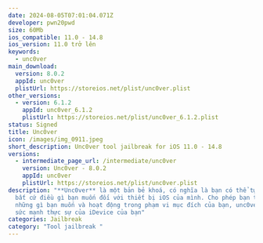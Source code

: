 ```yaml
---
date: 2024-08-05T07:01:04.071Z
developer: pwn20pwd
size: 60Mb
ios_compatible: 11.0 - 14.8
ios_version: 11.0 trở lên
keywords:
  - unc0ver
main_download:
  version: 8.0.2
  appId: unc0ver
  plistUrl: https://storeios.net/plist/unc0ver.plist
other_versions:
  - version: 6.1.2
    appId: unc0ver_6.1.2
    plistUrl: https://storeios.net/plist/unc0ver_6.1.2.plist
status: Signed
title: Unc0ver
icon: /images/img_0911.jpeg
short_description: Unc0ver tool jailbreak for iOS 11.0 - 14.8
versions:
  - intermediate_page_url: /intermediate/unc0ver
    version: Unc0ver - 8.0.2
    appId: unc0ver
    plistUrl: https://storeios.net/plist/unc0ver.plist
description: "**Unc0ver** là một bản bẻ khoá, có nghĩa là bạn có thể tự do làm
  bất cứ điều gì bạn muốn đối với thiết bị iOS của mình. Cho phép bạn thay đổi
  những gì bạn muốn và hoạt động trong phạm vi mục đích của bạn, unc0ver mở ra
  sức mạnh thực sự của iDevice của bạn"
categories: Jailbreak
category: "Tool jailbreak "
---
```

